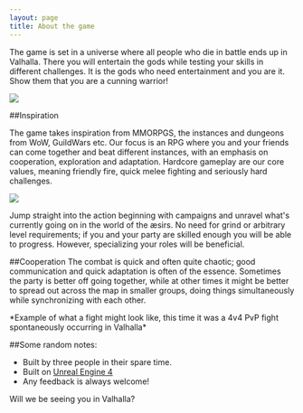 ```yaml
---
layout: page
title: About the game
---
```

The game is set in a universe where all people who die in battle ends up in Valhalla. There you will entertain the gods
while testing your skills in different challenges. It is the gods who need entertainment and you are it. Show them that
you are a cunning warrior!

<img class="full" src="/images/aboutTopImage.png" />

##Inspiration

The game takes inspiration from MMORPGS, the instances and dungeons from WoW, GuildWars etc. Our focus is an RPG where 
you and your friends can come together and beat different instances, with an emphasis on cooperation, exploration and
 adaptation. Hardcore gameplay are our core values, meaning friendly fire, quick melee fighting and seriously hard 
 challenges.

<img class="full" src="/images/challenges1.png" />

Jump straight into the action beginning with campaigns and unravel what's currently going on in the world of the æsirs. 
No need for grind or arbitrary level requirements; if you and your party are skilled enough you will be able to 
progress. However, specializing your roles will be beneficial.

##Cooperation
The combat is quick and often quite chaotic; good communication and quick adaptation is often of the essence. 
Sometimes the party is better off going together, while at other times it might be better to spread out across the map 
in smaller groups, doing things simultaneously while synchronizing with each other. 

<div class="youtube" data-id="AzWtgniSw4M"></div>
*Example of what a fight might look like, this time it was a 4v4 PvP fight spontaneously occurring in Valhalla*

##Some random notes:

* Built by three people in their spare time.
* Built on [Unreal Engine 4](http://unreal.com)
* Any feedback is always welcome!

Will we be seeing you in Valhalla?
